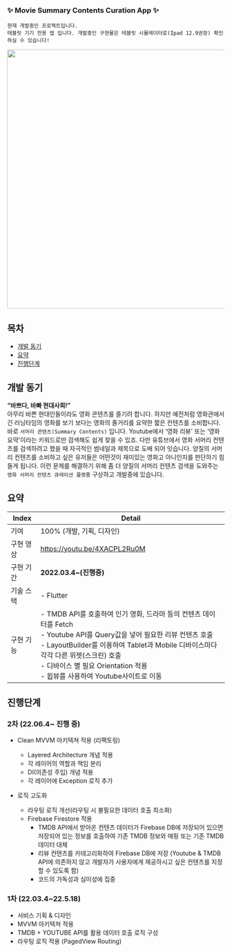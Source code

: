 ###  ✨ Movie Summary Contents Curation App  ✨
```
현재 개발중인 프로젝트입니다.
태블릿 기기 전용 앱 입니다. 개발중인 구현물은 테블릿 시뮬레이터로(Ipad 12.9권장) 확인하실 수 있습니다!
```


<img src="https://user-images.githubusercontent.com/75591730/160607656-74d4411f-8700-487e-8dcb-51e3283cbc79.png" width="600">

## 목차
- [개발 동기](#개발-동기)
- [요약](#요약)
- [진행단계](#진행단계)

[//]: # (- [고민한 키워드]&#40;#고민한-키워드&#41;)

[//]: # (- [보완 및 구현 계획]&#40;#보완-및-구현-계획&#41;)

[//]: # (- [구현 결과]&#40;#구현-결과&#41;)


## 개발 동기
<b>“바쁘다, 바빠 현대사회!”</b> <br>
아무리 바쁜 현대인들이라도 영화 콘텐츠를 즐기려 합니다. 하지만 예전처럼 영화관에서 긴 러닝타임의 영화를 보기 보다는 영화의 줄거리를 요약한 짧은 컨텐츠를 소비합니다. 바로 `서머리 콘텐츠(Summary Contents)` 입니다. Youtube에서  ‘영화 리뷰' 또는 ‘영화 요약'이라는 키워드로만 검색해도 쉽게 찾을 수 있죠. 다만 유튜브에서 영화 서머리 컨텐츠를 검색하려고 했을 때 자극적인 썸네일과 제목으로 도배 되어 잇습니다.  양질의 서머리 컨텐츠를 소비하고 싶은 유저들은 어떤것이 재미있는 영화고 아니인지를 판단하기 힘들게 됩니다.
이런 문제를 해결하기 위해 좀 더 양질의 서머리 컨텐츠 검색을 도와주는 `영화 서머리 컨텐츠 큐레이션 플랫폼` 구상하고 개발중에 있습니다.



## 요약

| Index | Detail                                                                                                                                                                                                                              |
|-------|-------------------------------------------------------------------------------------------------------------------------------------------------------------------------------------------------------------------------------------|
| 기여    | 100% (개발, 기획, 디자인)                                                                                                                                                                                                                  |
| 구현 영상 | https://youtu.be/4XACPL2Ru0M                                                                                                                                                                                      |
| 구현 기간 | **2022.03.4~(진행중)**                                                                                                                                                                                                                 |
| 기술 스택 | - Flutter                                                                                                                                                                                                                           |
| 구현 기능 | - TMDB API를 호출하여 인기 영화, 드라마 등의 컨텐츠 데이터를 Fetch <br/> - Youtube API를 Query값을 넣어 필요한 리뷰 컨텐츠 호출 <br> - LayoutBuilder를 이용하여 Tablet과 Mobile 디바이스마다 각각 다른 위젯(스크린) 호출  <br> - 디바이스 별 필요 Orientation 적용  <br> - 윕뷰를 사용하여 Youtube사이트로 이동 <br> | 



## 진행단계

### 2차 (22.06.4~ 진행 중)
- Clean MVVM 아키텍쳐 적용 (리팩토링)
  - Layered Architecture 개념 적용
  - 각 레이어의 역할과 책임 분리
  - DI(의존성 주입) 개념 적용
  - 각 레이어에 Exception 로직 추가

- 로직 고도화
  - 라우팅 로직 개선(라우팅 시 불필요한 데이터 호출 최소화)
  - Firebase Firestore 적용
    - TMDB API에서 받아온 컨텐츠 데이터가 Firebase DB에 저장되어 있으면 저장되어 있는 정보를 호출하여 기존 TMDB 정보와 매핑 또는 기존 TMDB 데이터 대체
    - 리뷰 컨텐츠를 카테고리화하여 Firebase DB에 저장 (Youtube & TMDB API에 의존하지 않고 개발자가 사용자에게 제공하시고 싶은 컨텐츠를 지정할 수 있도록 함)
    - 코드의 가독성과 심미성에 집중


### 1차 (22.03.4~22.5.18)
- 서비스 기획 & 디자인
- MVVM 아키텍쳐 적용
- TMDB + YOUTUBE API를 활용 데이터 호출 로직 구성
- 라우팅 로직 적용 (PagedView Routing)